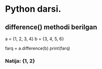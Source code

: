 # Python darsi.
## difference() methodi berilgan 

a = {1, 2, 3, 4}
b = {3, 4, 5, 6}

farq = a.difference(b)
print(farq)  

### Natija: {1, 2}